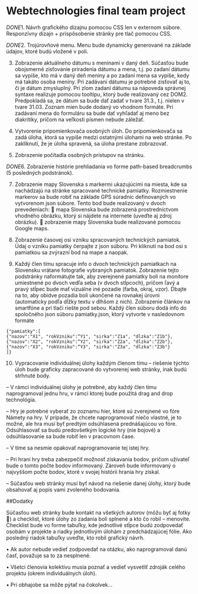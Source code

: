# Webtechnologies final team project

*DONE*1. Návrh grafického dizajnu pomocou CSS len v externom súbore. Responzívny dizajn + prispôsobenie
stránky pre tlač pomocou CSS.

*DONE*2. Trojúrovňové menu. Menu bude dynamicky generované na základe údajov, ktoré budú vložené v poli.

3. Zobrazenie aktuálneho dátumu s meninami v daný deň. Súčasťou bude obojsmerné zisťovanie
priradenia dátumu a mena, t.j. po zadaní dátumu sa vypíše, kto má v daný deň meniny a po zadaní
mena sa vypíše, kedy má takáto osoba meniny. Pri zadávaní dátumu je potrebné zisťovať aj to, či je
dátum zmysluplný. Pri zlom zadaní dátumu sa nápoveda správnej syntaxe realizuje pomocou
tooltipu, ktorý bude realizovaný cez DOM2. Predpokladá sa, ze dátum sa bude dať zadať v tvare
31.3., t.j. nielen v tvare 31.03. Zoznam mien bude dodaný vo vhodnom formáte. Pri zadávaní mena do
formuláru sa bude dať vyhľadať aj meno bez diakritiky, pričom na veľkosti písmen nebude záležať.

4. Vytvorenie pripomienkovača osobných úloh. Do pripomienkovača sa zadá úloha, ktorá sa vypíše
medzi ostatnými úlohami na web stránke. Po zakliknutí, že je úloha spravená, sa úloha prestane
zobrazovať.

5. Zobrazenie počítadla osobných prístupov na stránku.

*DONE*6. Zobrazenie histórie prehliadania vo forme path-based breadcrumbs (5 posledných podstránok).

7. Zobrazenie mapy Slovenska s markermi ukazujúcimi na miesta, kde sa nachádzajú na stránke
spracované technické pamiatky. Rozmiestnenie markerov sa bude robiť na základe GPS súradníc
definovaných vo vytvorenom json súbore. Tento bod bude realizovaný v dvoch prevedeniach:
 mapa Slovenska bude zobrazená prostredníctvom vhodného obrázku, ktorý si nájdete na internete (uveďte aj
zdroj obrázku).
 zobrazenie mapy Slovenska bude realizované pomocou Google maps.

8. Zobrazenie časovej osi vzniku spracovaných technických pamiatok. Údaj o vzniku pamiatky čerpajte
z json súboru. Pri kliknutí na bod osi s pamiatkou sa zvýrazní bod na mape a naopak.

9. Každý člen tímu spracuje info o dvoch technických pamiatkach na Slovensku vrátane fotografie
vybraných pamiatok. Zobrazenie tejto podstránky naformátujte tak, aby zverejnené pamiatky boli
na monitore umiestnené po dvoch vedľa seba (v dvoch stĺpcoch), pričom ľavý a pravý stĺpec bude
mať vizuálne iné pozadie (farba, okraj, vzor). Dbajte na to, aby obidve pozadia boli ukončené na
rovnakej úrovni (automaticky podľa dĺžky textu v dlhšom z nich). Zobrazenie článkov na smartfóne
a pri tlači riešte pod sebou.
Každý člen súboru dodá info do spoločného json súboru pamiatky.json, ktorý vytvorte v
nasledovnom formáte
```
{"pamiatky":[
{"nazov":"X1", "rokVzniku":“Y1", "sirka":"Z1a", "dlzka":"Z1b"},
{"nazov":"X2", "rokVzniku":“Y2", "sirka":"Z2a", "dlzka":"Z2b"},
{"nazov":"X3", "rokVzniku":“Y3", "sirka":"Z3a", "dlzka":"Z3b"}
]}
```

10. Vypracovanie individuálnej úlohy každým členom tímu – riešenie týchto úloh bude graficky
zapracované do vytvorenej web stránky, inak budú strhnuté body.

– V rámci individuálnej úlohy je potrebné, aby každý člen tímu naprogramoval jednu hru, v rámci
ktorej bude použitá drag and drop technológia.

– Hry je potrebné vyberať zo zoznamu hier, ktoré sú zverejnené vo fóre Námety na hry. V
prípade, že chcete naprogramovať niečo vlastné, je to možné, ale hra musí byť predtým
odsúhlasená prednášajúcou vo fóre. Odsúhlasovať sa budú predovšetkým logické hry (nie
bojové) a odsúhlasovanie sa bude robiť len v pracovnom čase.

– V tíme sa nesmie opakovať naprogramovanie tej istej hry.

– Pri hraní hry treba zabezpečiť možnosť získavania bodov, pričom užívateľ bude o tomto počte
bodov informovaný. Zároveň bude informovaný o najvyššom počte bodov, ktoré v svojej histórii
hrania hry získal.

– Súčasťou web stránky musí byť návod na riešenie danej úlohy, ktorý bude obsahovať aj popis
vami zvoleného bodovania. 

##Dodatky

Súčasťou web stránky bude kontakt na všetkých autorov (môžu byť aj fotky ) a checklist,
ktoré úlohy zo zadania boli splnené a kto čo robil – menovite. Checklist bude vo forme
tabuľky, kde jednotlivé stĺpce budú zodpovedať osobám v projekte a riadky jednotlivým
úlohám z predchádzajúcej fólie. Ako posledný riadok tabuľky uveďte, kto robil grafický
návrh.

• Ak autor nebude vedieť zodpovedať na otázku, ako naprogramoval danú časť, považuje sa to
za nesplnené.

• Všetci členovia kolektívu musia poznať a vedieť vysvetliť zdroják celého projektu (okrem
individuálnych úloh).

• Pri obhajobe sa môže pýtať na čokolvek...
